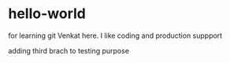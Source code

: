 # hello-world
for learning git
Venkat here. I like coding and production suppport

adding third brach to testing purpose
